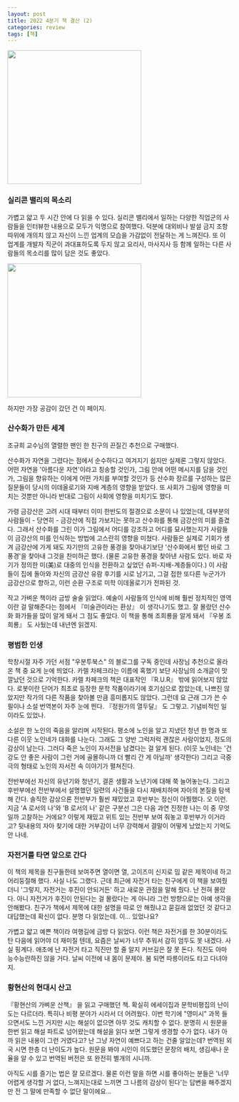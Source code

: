```yaml
---
layout: post
title: 2022 4분기 책 결산 (2)
categories: review
tags: [책]
---
```


<img src="{{ site.baseurl }}/thumbnails/230125_books/실리콘밸리의목소리.jpeg" width="300" />

### 실리콘 밸리의 목소리

 가볍고 얇고 두 시간 안에 다 읽을 수 있다. 실리콘 밸리에서 일하는 다양한 직업군의 사람들을 인터뷰한 내용으로 모두가 익명으로 참여했다. 덕분에 대외비나 발설 금지 조항 따위에 개의치 않고 자신이 느낀 업계의 모습을 가감없이 전달하는 게 느껴진다. 또 이 업계를 개발자 직군이 과대표하도록 두지 않고 요리사, 마사지사 등 함께 일하는 다른 사람들의 목소리를 많이 담은 것도 좋았다.

<img src="{{ site.baseurl }}/thumbnails/230125_books/실리콘밸리의목소리_스크린샷.jpeg" width="300" />

하지만 가장 공감이 갔던 건 이 페이지.

### 산수화가 만든 세계

조규희 교수님의 열렬한 팬인 한 친구의 끈질긴 추천으로 구매했다. 

산수화가 자연을 그렸다는 점에서 순수하다고 여겨지기 쉽지만 실제론 그렇지 않았다. 어떤 자연을 '아름다운 자연'이라고 칭송할 것인가, 그림 안에 어떤 메시지를 담을 것인가, 그림을 향유하는 이에게 어떤 가치를 부여할 것인가 등 산수화 장르를 구성하는 많은 질문들이 당시의 이데올로기와 지배 계층의 영향을 받았다. 또 사회가 그림에 영향을 미치는 것뿐만 아니라 반대로 그림이 사회에 영향을 미치기도 했다.

가령 금강산은 고려 시대 때부터 이미 한반도의 절경으로 소문이 나 있었는데, 대부분의 사람들이 - 당연히 - 금강산에 직접 가보지는 못하고 산수화를 통해 금강산의 미를 즐겼다. 그래서 산수화를 그린 이가 그림에서 어디를 강조하고 어디를 묘사했는지가 사람들이 금강산의 미를 인식하는 방법에 고스란히 영향을 미쳤다. 사람들은 실제로 기회가 생겨 금강산에 가게 돼도 자기만의 고유한 풍경을 찾아내기보단 '산수화에서 봤던 바로 그 풍경'을 찾아내 그것을 찬미하곤 했다. (물론 고유한 풍경을 찾아낸 사람도 있다. 바로 자기가 정의한 미(美)로 대중의 인식을 전환하고 싶었던 슈퍼-지배-계층들이다.) 이 사람들이 집에 돌아와 자신의 금강산 유람 후기를 시로 남기고, 그걸 접한 또다른 누군가가 금강산으로 향하고, 이런 순환 구조로 미학 이데올로기가 전파된 것. 

작고 가벼운 책이라 금방 술술 읽었다. 예술이 사람들의 인식에 비해 훨씬 정치적인 영역이란 걸 말해준다는 점에서 『미술관이라는 환상』 이 생각나기도 했고. 잘 몰랐던 산수화 화가들을 많이 알게 돼서 그 점도 좋았다. 이 책을 통해 조희룡을 알게 돼서 『우봉 조희룡』 도 사뒀는데 내년엔 읽겠지. 


### 평범한 인생

학창시절 자주 가던 서점 "우분투북스" 의 블로그를 구독 중인데 사장님 추천으로 올라온 책 중 요게 눈에 띄었다. 카렐 차페크라는 이름에 혹했기 보단 사장님의 소개글이 맛깔났던 것으로 기억한다. 카렐 차페크의 책은 대표작인 『R.U.R』 밖에 읽어보지 않았다. 로봇이란 단어가 최초로 등장한 문학 작품이라기에 호기심으로 잡았는데, 나쁘진 않았지만 작가의 다른 작품을 찾아볼 만큼 흥미롭지도 않았다. 그런데 요 근래 그가 쓴 수필이나 소설 번역본이 자주 눈에 띈다. 『정원가의 열두달』 도 그렇고. 기념비적인 일이라도 있었나.

소설은 한 노인의 죽음을 알리며 시작된다. 평소에 노인을 알고 지냈던 청년 한 명과 또다른 이웃 노인네가 대화를 나눈다. 그래도 그 양반 그럭저럭 괜찮은 사람이었지, 정도의 감상이 남는다. 그러다 죽은 노인이 자서전을 남겼다는 걸 알게 된다. (이웃 노인네는 '건강도 안 좋은 사람이 그런 거에 골몰하니까 더 빨리 간 게 아닐까' 생각한다) 그리고 극중극의 형태로 노인의 자서전 속 이야기가 펼쳐진다. 

전반부에선 자신의 유년기와 청년기, 결혼 생활과 노년기에 대해 쭉 늘어놓는다. 그리고 후반부에선 전반부에서 설명했던 일련의 사건들을 다시 재배치하며 자아의 본질을 탐색해 간다. 솔직한 감상으론 전반부가 훨씬 재밌었고 후반부는 정신이 아찔했다. 오 이런. 지금 'A 로서의 나'와 'B 로서의 나' 같은 구분선 그은 다음 과연 진정한 나는 이 중 무엇일까 고찰하는 거에요? 이렇게 재밌고 위트 있는 전반부 보여 줘놓고 후반부가 이거라고?  뒷내용의 자아 찾기에 대한 거부감이 너무 강력해서 결말이 어떻게 났었는지 기억도 안 나네. 

### 자전거를 타면 앞으로 간다

이 책의 제목을 친구들한테 보여주면 열이면 열, 고이즈미 신지로 밈 같은 제목이네 하고 어리둥절해 했다. 사실 나도 그랬다. 근데 최근에 자전거 타는 친구에게 이 책을 보여줬더니 '그렇지, 자전거는 후진이 안되거든' 하고 새로운 관점을 말해 줬다. 난 전혀 몰랐다. 아니 자전거가 후진이 안된다는 걸 몰랐다는 게 아니라 그런 방향으로는 아예 생각을 안해봤다. 친구가 책에서 제목에 대한 설명을 따로 안 해줬냐고 묻길래 없었던 것 같다고 대답했는데 확신이 없다. 분명 다 읽었는데. 이... 있었나요?

가볍고 얇고 예쁜 책이라 여행길에 금방 다 읽었다. 이런 책은 자전거를 한 30분이라도 탄 다음에 읽어야 더 재미질 텐데, 요즘은 날씨가 너무 추워서 감히 엄두도 못 내겠다. 사실 핑계다. 애초에 난 자전거 타고 직진만 할 줄 알지 커브길은 잘 못 돈다. 직진도 아마 능수능란하진 않을 거다. 날씨 이전에 내 몸이 문제야. 봄 되면 따릉이라도 타고 다녀야지. 
 
### 황현산의 현대시 산고

『황현산의 가벼운 산책』 을 읽고 구매했던 책. 확실히 에세이집과 문학비평집의 난이도는 다르더라. 특히나 비평 분야가 시라서 더 어려웠다. 이번 학기에 "영미시" 과목 들으면서도 느낀 거지만 시는 해설이 없으면 아무 것도 캐치할 수 없다. 분명히 시 원문을 한번 읽고 해설 파트로 넘어왔는데 해설을 읽다 보면 그렇게 생경할 수가 없다. 내가 아까 읽은 내용이 그런 거였다고? 난 그냥 자연이 예쁘다고 하는 건줄 알았는데? 번역된 외국 시면 한층 더 난이도가 높다. 원문을 봐야 시인이 의도했던 문장의 배치, 생김새나 운율을 알 수 있고 번역된 버전은 또 완전히 별개의 시니까. 

아직도 시를 즐기는 법은 잘 모르겠다. 물론 이런 말을 하면 시를 좋아하는 분들은 '너무 어렵게 생각할 거 없다, 느껴지는대로 느끼면 그 나름의 감상이 된다'는 답변을 해주겠지만 전 그 말에 만족할 수 없단 말이에요...

